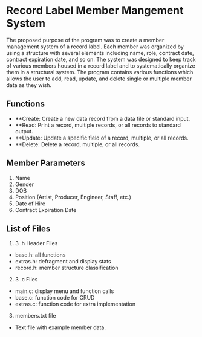 # Record Label Member Mangement System 

The proposed purpose of the program was to create a member management system of a record label. Each member was organized by using a structure with several elements including name, role, contract date, contract expiration date, and so on. The system was designed to keep track of various members housed in a record label and to systematically organize them in a structural system. The program contains various functions which allows the user to add, read, update, and delete single or multiple member data as they wish. 

## Functions

- **Create: Create a new data record from a data file or standard input. 
- **Read: Print a record, multiple records, or all records to standard output. 
- **Update: Update a specific field of a record, multiple, or all records. 
- **Delete: Delete a record, multiple, or all records. 

## Member Parameters 

1. Name
2. Gender
3. DOB
4. Position (Artist, Producer, Engineer, Staff, etc.) 
5. Date of Hire 
6. Contract Expiration Date

## List of Files

1. 3 .h Header Files
- base.h: all functions 
- extras.h: defragment and display stats
- record.h: member structure classification 
2. 3 .c Files 
- main.c: display menu and function calls 
- base.c: function code for CRUD
- extras.c: function code for extra implementation
3. members.txt file
- Text file with example member data. 
